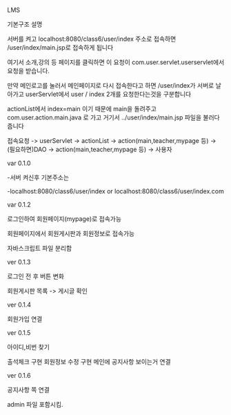 LMS

기본구조 설명

서버를 켜고 localhost:8080/class6/user/index 주소로 접속하면 /user/index/main.jsp로 접속하게 됩니다

여기서 소개,강의 등 페이지를 클릭하면 이 요청이 com.user.servlet.userservlet에서 요청을 받습니다.

만약 메인로고를 눌러서 메인페이지로 다시 접속한다고 하면 /user/index가 서버로 날아가고 userServlet에서 user / index 2개를 요청한다는것을 구분합니다

actionList에서 index=main 이기 때문에 main을 돌려주고 com.user.action.main.java 로 가고 거기서 ../user/index/main.jsp 파일을 불러다 줍니다

접속요청 -> userServlet -> actionList -> action(main,teacher,mypage 등) -> (필요하면)DAO -> action(main,teacher,mypage 등) -> 사용자

var 0.1.0

-서버 켜신후 기본주소는

-localhost:8080/class6/user/index or localhost:8080/class6/user/index.com

var 0.1.2

로그인하여 회원페이지(mypage)로 접속가능

회원페이지에서 회원게시판과 회원정보로 접속가능

자바스크립트 파일 분리함

ver 0.1.3

로그인 전 후 버튼 변화

회원게시판 목록 -> 게시글 확인

ver 0.1.4 

회원가입 연결

ver 0.1.5

아이디,비번 찾기

출석체크 구현 회원정보 수정 구현 메인에 공지사항 보이는거 연결

ver 0.1.6

공지사항 쪽 연결

admin 파일 포함시킴.
